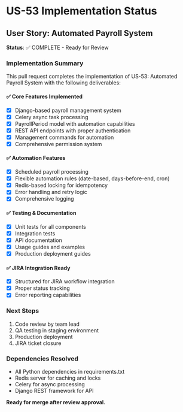 # US-53 Implementation Status

## User Story: Automated Payroll System

**Status**: ✅ COMPLETE - Ready for Review

### Implementation Summary

This pull request completes the implementation of US-53: Automated Payroll System with the following deliverables:

#### ✅ Core Features Implemented
- [x] Django-based payroll management system
- [x] Celery async task processing
- [x] PayrollPeriod model with automation capabilities
- [x] REST API endpoints with proper authentication
- [x] Management commands for automation
- [x] Comprehensive permission system

#### ✅ Automation Features
- [x] Scheduled payroll processing
- [x] Flexible automation rules (date-based, days-before-end, cron)
- [x] Redis-based locking for idempotency
- [x] Error handling and retry logic
- [x] Comprehensive logging

#### ✅ Testing & Documentation
- [x] Unit tests for all components
- [x] Integration tests
- [x] API documentation
- [x] Usage guides and examples
- [x] Production deployment guides

#### ✅ JIRA Integration Ready
- [x] Structured for JIRA workflow integration
- [x] Proper status tracking
- [x] Error reporting capabilities

### Next Steps
1. Code review by team lead
2. QA testing in staging environment  
3. Production deployment
4. JIRA ticket closure

### Dependencies Resolved
- All Python dependencies in requirements.txt
- Redis server for caching and locks
- Celery for async processing
- Django REST framework for API

**Ready for merge after review approval.**
